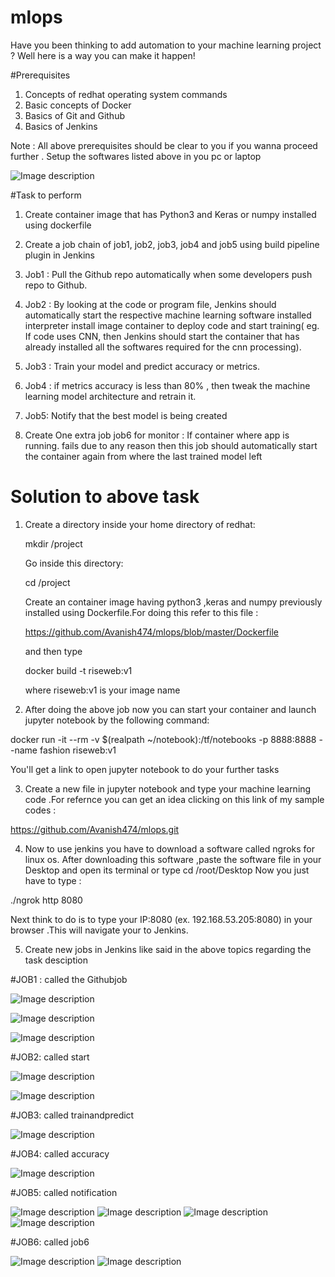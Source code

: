# mlops

Have you been thinking to add automation to your machine learning project ? Well here is a way you can make it happen!

#Prerequisites
1) Concepts of redhat operating system commands
2) Basic concepts of Docker 
3) Basics of Git and Github
4) Basics of Jenkins

Note : All above prerequisites should be clear to you if you wanna proceed further .
Setup the softwares listed above in you pc or laptop

![Image description](https://github.com/Avanish474/mlops/blob/93f527b538aea168849ce0dcba94b8509212cb67/mld.jpg)


#Task to perform
1. Create container image that has Python3 and Keras or numpy installed using dockerfile

2. Create a job chain of job1, job2, job3, job4 and job5 using build pipeline plugin in Jenkins

3. Job1 : Pull the Github repo automatically when some developers push repo to Github.

4. Job2 : By looking at the code or program file, Jenkins should automatically start the respective machine learning software installed interpreter install image container to deploy code and start training( eg. If code uses CNN, then Jenkins should start the container that has already installed all the softwares required for the cnn processing).

5. Job3 : Train your model and predict accuracy or metrics.

6. Job4 : if metrics accuracy is less than 80% , then tweak the machine learning model architecture and retrain it.

7. Job5: Notify that the best model is being created

8. Create One extra job job6 for monitor : If container where app is running. fails due to any reason then this job should automatically start the container again from where the last trained model left


# Solution to above task

1) Create a directory inside your home directory of redhat:
 
   mkdir /project
   
   Go inside this directory:
    
   cd /project
   
   Create an container image having python3 ,keras and numpy previously installed using Dockerfile.For doing this refer to this file :
  
   
    https://github.com/Avanish474/mlops/blob/master/Dockerfile
  
   and then type 
   
   docker build -t riseweb:v1
   
   where riseweb:v1 is your image name
   
   
 
 2) After doing the above job now you can start your container and launch jupyter notebook by the following command:
 
 docker run -it --rm -v $(realpath ~/notebook):/tf/notebooks -p 8888:8888 --name fashion riseweb:v1
 
 You'll get a link to open jupyter notebook to do your further tasks
 
 
 3) Create a new file in jupyter notebook and type your machine learning code .For refernce you can get an idea clicking on this link of my sample codes :
 
 https://github.com/Avanish474/mlops.git
 
 
 4) Now to use jenkins you have to download a software called ngroks for linux os.
 After downloading this software ,paste the software file in your Desktop and open its terminal or type cd /root/Desktop
 Now you just have to type :
 
 ./ngrok http 8080
 
 Next think to do is to type your IP:8080 (ex. 192.168.53.205:8080) in your browser .This will navigate your to Jenkins.
 
 5) Create new jobs in Jenkins like said in the above topics regarding the task desciption
 
  #JOB1 : called the Githubjob
  
  
  ![Image description](https://github.com/Avanish474/mlops/blob/master/1%5B1%5D.jpg)
 
  ![Image description](https://github.com/Avanish474/mlops/blob/master/2%5B1%5D.jpg)
 
  ![Image description](https://github.com/Avanish474/mlops/blob/master/3%5B1%5D.jpg)
 
 
  #JOB2: called start
  
  
  ![Image description](https://github.com/Avanish474/mlops/blob/master/IMG-20200526-WA0025%5B1%5D.jpg)
  
  ![Image description](https://github.com/Avanish474/mlops/blob/master/IMG-20200526-WA0027%5B1%5D.jpg)
 
  #JOB3: called trainandpredict
  
  
  ![Image description](https://github.com/Avanish474/mlops/blob/master/IMG-20200526-WA0031%5B1%5D.jpg)
  
 
  
  
  #JOB4: called accuracy
  
  ![Image description](https://github.com/Avanish474/mlops/blob/master/IMG-20200526-WA0040%5B1%5D.jpg)

  
  #JOB5: called notification
  
  ![Image description](https://github.com/Avanish474/mlops/blob/master/IMG-20200526-WA0034%5B1%5D.jpg)
  ![Image description](https://github.com/Avanish474/mlops/blob/master/IMG-20200526-WA0038%5B1%5D.jpg)
  ![Image description](https://github.com/Avanish474/mlops/blob/93f527b538aea168849ce0dcba94b8509212cb67/mld.jpg)
  ![Image description](https://github.com/Avanish474/mlops/blob/93f527b538aea168849ce0dcba94b8509212cb67/mld.jpg)
  
  #JOB6: called job6
  
  ![Image description](https://github.com/Avanish474/mlops/blob/93f527b538aea168849ce0dcba94b8509212cb67/mld.jpg)
  ![Image description](https://github.com/Avanish474/mlops/blob/93f527b538aea168849ce0dcba94b8509212cb67/mld.jpg)

  
  
  
 
